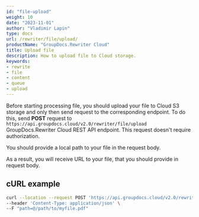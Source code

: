 ```yaml
---
id: "file-upload"
weight: 10
date: "2023-11-01"
author: "Vladimir Lapin"
type: docs
url: /rewriter/file/upload/
productName: "GroupDocs.Rewriter Cloud"
title: Upload file
description: How to upload file to Cloud storage.
keywords:
- rewrite
- file
- content
- queue
- upload
---
```

Before starting processing file, you should upload your file to Cloud S3 storage and only then send request to the corresponding endpoint. To do this, send **POST** request to `https://api.groupdocs.cloud/v2.0/rewriter/file/upload` GroupDocs.Rewriter Cloud REST API endpoint. This request doesn't require authorization. 

You should provide a local path to your file  in the request body.

As a result, you will receive URL to your file, that you should provide in request body.


## cURL example

```bash
curl --location --request POST 'https://api.groupdocs.cloud/v2.0/rewriter/file/upload' \
--header 'Content-Type: application/json' \
--F "path=@/path/to/myfile.pdf"
```
